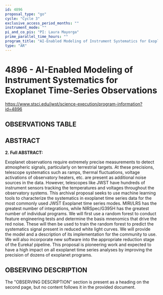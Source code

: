 ```yaml
---
id: 4896
proposal_type: "go"
cycle: "Cycle 3"
exclusive_access_period_months: ""
instrument_mode: ""
pi_and_co_pis: "PI: Laura Mayorga"
prime_parallel_time_hours: ""
program_title: "AI-Enabled Modeling of Instrument Systematics for Exoplanet Time-Series Observations"
type: "AR"
---
```

# 4896 - AI-Enabled Modeling of Instrument Systematics for Exoplanet Time-Series Observations
https://www.stsci.edu/jwst/science-execution/program-information?id=4896
## OBSERVATIONS TABLE
## ABSTRACT

**2. Full ABSTRACT:**

Exoplanet observations require extremely precise measurements to detect atmospheric signals, particularly on terrestrial targets. At these precisions, telescope systematics such as ramps, thermal fluctuations, voltage activations of observatory heaters, etc. are present as additional noise sources in the data. However, telescopes like JWST have hundreds of instrument sensors tracking the temperatures and voltages throughout the observatory systems. This archival proposal seeks to use machine learning tools to characterize the systematics in exoplanet time series data for the most commonly used JWST Exoplanet time series modes. MIRI/LRS has the greatest number of integrations, while NIRSpec/G395H has the greatest number of individual programs. We will first use a random forest to conduct feature engineering tests and determine the basis mnenomics that drive the red noise. These will then be used to train the random forest to predict the systematics signal present in reduced white light curves. We will provide the model and a description of its implementation for the community to use. We will also incorporate new software into the appropriate reduction stage of the Eureka! pipeline. This proposal is pioneering work and expected to have a high impact on all exoplanet time series analyses by improving the precision of dozens of exoplanet programs.

## OBSERVING DESCRIPTION

The "OBSERVING DESCRIPTION" section is present as a heading on the second page, but no content follows it in the provided document.